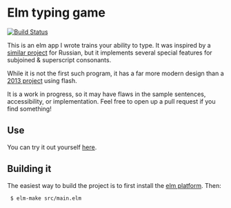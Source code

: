 # Elm typing game

[![Build Status](https://travis-ci.org/vmchale/tibetan-tutor.svg?branch=master)](https://travis-ci.org/vmchale/tibetan-tutor)

This is an elm app I wrote trains your ability to type. It was inspired
by a [similar project](https://github.com/hoelzro/elm-typing-tutor) for Russian,
but it implements several special features for subjoined & superscript
consonants.

While it is not the first such program, it has a far more modern design than a
[2013 project](http://ieeexplore.ieee.org/document/6743395/?reload=true)
using flash.

It is a work in progress, so it may have flaws in the
sample sentences, accessibility, or implementation. Feel free to open up a pull request if
you find something!

## Use

You can try it out yourself [here](http://vmchale.com/tutor.html).

## Building it

The easiest way to build the project is to first install the [elm
platform](https://guide.elm-lang.org/install.html). Then:

```bash
 $ elm-make src/main.elm
```

